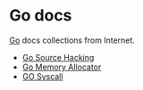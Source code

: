 # Go docs

[Go][1] docs collections from Internet.

 - [Go Source Hacking][2]
 - [Go Memory Allocator][3]
 - [GO Syscall][4]


  [1]: https://github.com/golang/go
  [2]: https://github.com/J-J-J/Go-docs/blob/master/Go_Source_Hacking.md
  [3]: https://github.com/J-J-J/Go-docs/blob/master/Go_Memory_Allocator.md
  [4]: https://github.com/J-J-J/Go-docs/blob/master/GO_Syscall.md
